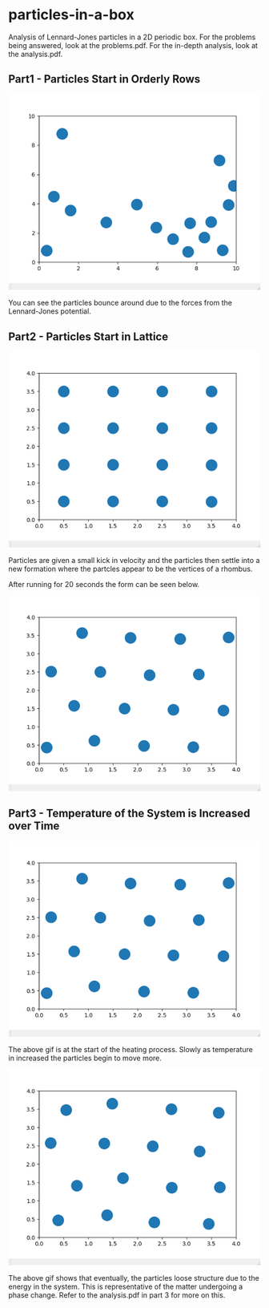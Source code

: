 # particles-in-a-box
Analysis of Lennard-Jones particles in a 2D periodic box. For the problems being answered, look at the problems.pdf. For the in-depth analysis, look at the analysis.pdf.

## Part1 - Particles Start in Orderly Rows
![](images/part1.gif)

You can see the particles bounce around due to the forces from the Lennard-Jones potential.

## Part2 - Particles Start in Lattice
![](images/part2.gif)

Particles are given a small kick in velocity and the particles then settle into a new formation where the partcles appear to be the vertices of a rhombus. 

After running for 20 seconds the form can be seen below.

![](images/part3_start.png)

## Part3 - Temperature of the System is Increased over Time
![](images/part3_start.gif)

The above gif is at the start of the heating process. Slowly as temperature in increased the particles begin to move more.

![](images/part3_transition.gif)

The above gif shows that eventually, the particles loose structure due to the energy in the system. This is representative of the matter undergoing a phase change. Refer to the analysis.pdf in part 3 for more on this.


